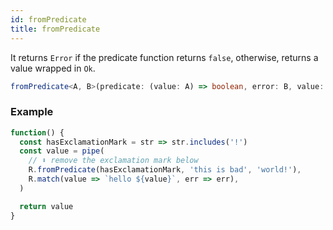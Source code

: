 ```yaml
---
id: fromPredicate
title: fromPredicate
---
```


It returns `Error` if the predicate function returns `false`, otherwise, returns a value wrapped in `Ok`.

```ts
fromPredicate<A, B>(predicate: (value: A) => boolean, error: B, value: A): Result<A, B>
```

### Example

```jsx live
function() {
  const hasExclamationMark = str => str.includes('!')
  const value = pipe(
    // ⬇️ remove the exclamation mark below
    R.fromPredicate(hasExclamationMark, 'this is bad', 'world!'),
    R.match(value => `hello ${value}`, err => err),
  )

  return value
}
```
